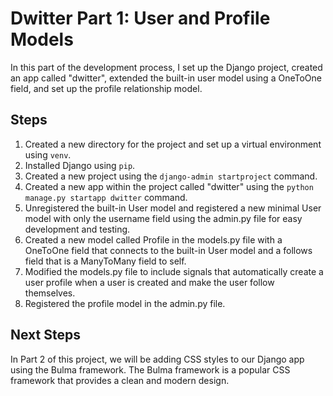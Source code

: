 # Dwitter Part 1: User and Profile Models

In this part of the development process, I set up the Django project, created an app called "dwitter", extended the built-in user model using a OneToOne field, and set up the profile relationship model.

## Steps

1. Created a new directory for the project and set up a virtual environment using `venv`.
2. Installed Django using `pip`.
3. Created a new project using the `django-admin startproject` command.
4. Created a new app within the project called "dwitter" using the `python manage.py startapp dwitter` command.
5. Unregistered the built-in User model and registered a new minimal User model with only the username field using the admin.py file for easy development and testing.
6. Created a new model called Profile in the models.py file with a OneToOne field that connects to the built-in User model and a follows field that is a ManyToMany field to self.
7. Modified the models.py file to include signals that automatically create a user profile when a user is created and make the user follow themselves.
8. Registered the profile model in the admin.py file.

## Next Steps
In Part 2 of this project, we will be adding CSS styles to our Django app using the Bulma framework. The Bulma framework is a popular CSS framework that provides a clean and modern design.
